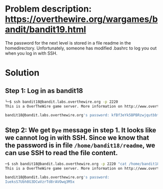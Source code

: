 # Problem description: https://overthewire.org/wargames/bandit/bandit19.html
The password for the next level is stored in a file readme in the homedirectory. Unfortunately, someone has modified .bashrc to log you out when you log in with SSH.
# Solution
## Step 1: Log in as bandit18
```bash
└─$ ssh bandit18@bandit.labs.overthewire.org -p 2220                                                                                                                    1 ⨯
This is a OverTheWire game server. More information on http://www.overthewire.org/wargames

bandit18@bandit.labs.overthewire.org's password: kfBf3eYk5BPBRzwjqutbbfE887SVc5Yd
```
## Step 2: We get `Bye` message in step 1. It looks like we cannot log in with SSH. Since we know that the password is in file `/home/bandit18/readme`, we can use SSH to read the file content. 
```bash
─$ ssh bandit18@bandit.labs.overthewire.org -p 2220 "cat /home/bandit18/readme"
This is a OverTheWire game server. More information on http://www.overthewire.org/wargames

bandit18@bandit.labs.overthewire.org's password: 
IueksS7Ubh8G3DCwVzrTd8rAVOwq3M5x
```
